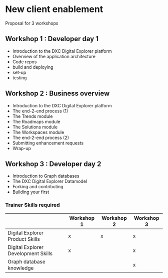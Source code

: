 # New client enablement

Proposal for 3 workshops

## Workshop 1 : Developer day 1 
- Introduction to the DXC Digital Explorer platform
- Overview of the application architecture
- Code repos
- build and deploying
- set-up
- testing

## Workshop 2 : Business overview
- Introduction to the DXC Digital Explorer platform
- The end-2-end process (1)
- The Trends module
- The Roadmaps module
- The Solutions module
- The Workspaces module
- The end-2-end process (2)
- Submitting enhancement requests
- Wrap-up


## Workshop 3 : Developer day 2
- Introduction to Graph databases
- The DXC Digital Explorer Datamodel
- Forking and contributing
- Building your first 


### Trainer Skills required

| |Workshop 1|Workshop 2|Workshop 3
|---|---|---|---|
|Digital Explorer Product Skills| x | x | x|
|Digital Explorer Development Skills | x | | x|
|Graph database knowledge | | |x